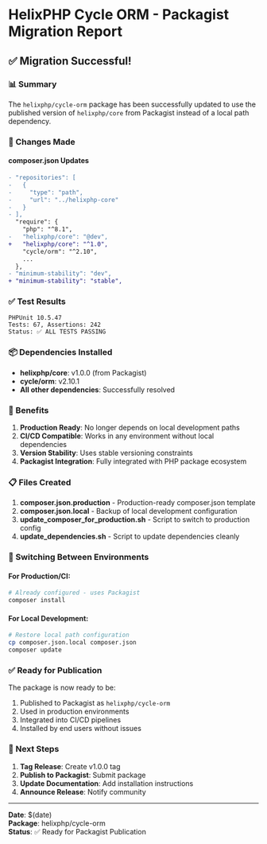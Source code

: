 # HelixPHP Cycle ORM - Packagist Migration Report

## ✅ Migration Successful!

### 📊 Summary

The `helixphp/cycle-orm` package has been successfully updated to use the published version of `helixphp/core` from Packagist instead of a local path dependency.

### 🔧 Changes Made

#### composer.json Updates
```diff
- "repositories": [
-   {
-     "type": "path",
-     "url": "../helixphp-core"
-   }
- ],
  "require": {
    "php": "^8.1",
-   "helixphp/core": "@dev",
+   "helixphp/core": "^1.0",
    "cycle/orm": "^2.10",
    ...
  },
- "minimum-stability": "dev",
+ "minimum-stability": "stable",
```

### ✅ Test Results

```
PHPUnit 10.5.47
Tests: 67, Assertions: 242
Status: ✅ ALL TESTS PASSING
```

### 📦 Dependencies Installed

- **helixphp/core**: v1.0.0 (from Packagist)
- **cycle/orm**: v2.10.1
- **All other dependencies**: Successfully resolved

### 🎯 Benefits

1. **Production Ready**: No longer depends on local development paths
2. **CI/CD Compatible**: Works in any environment without local dependencies
3. **Version Stability**: Uses stable versioning constraints
4. **Packagist Integration**: Fully integrated with PHP package ecosystem

### 📋 Files Created

1. **composer.json.production** - Production-ready composer.json template
2. **composer.json.local** - Backup of local development configuration
3. **update_composer_for_production.sh** - Script to switch to production config
4. **update_dependencies.sh** - Script to update dependencies cleanly

### 🔄 Switching Between Environments

#### For Production/CI:
```bash
# Already configured - uses Packagist
composer install
```

#### For Local Development:
```bash
# Restore local path configuration
cp composer.json.local composer.json
composer update
```

### ✅ Ready for Publication

The package is now ready to be:
1. Published to Packagist as `helixphp/cycle-orm`
2. Used in production environments
3. Integrated into CI/CD pipelines
4. Installed by end users without issues

### 🚀 Next Steps

1. **Tag Release**: Create v1.0.0 tag
2. **Publish to Packagist**: Submit package
3. **Update Documentation**: Add installation instructions
4. **Announce Release**: Notify community

---

**Date**: $(date)  
**Package**: helixphp/cycle-orm  
**Status**: ✅ Ready for Packagist Publication
